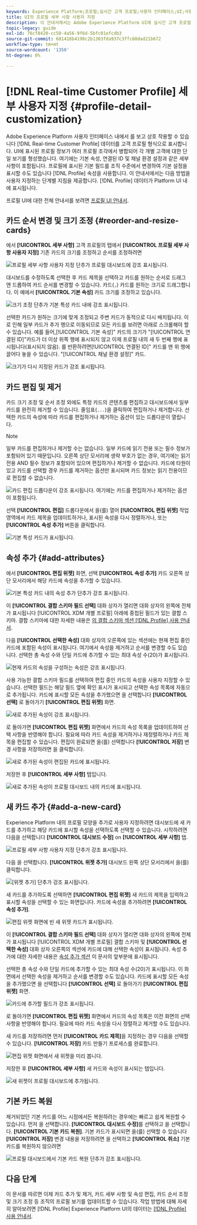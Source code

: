 ```yaml
---
keywords: Experience Platform;프로필;실시간 고객 프로필;사용자 인터페이스;UI;사용자 지정;프로필 세부 사항;세부 사항
title: UI의 프로필 세부 사항 사용자 지정
description: 이 안내서에서는 Adobe Experience Platform UI에 실시간 고객 프로필 데이터가 표시되는 방식을 사용자 지정하는 단계별 지침을 제공합니다.
topic-legacy: guide
exl-id: 76cf8420-cc50-4a56-9f6d-5bfc01efcdb3
source-git-commit: 681418b4198c2b1303fda937c3ffc60dad21b672
workflow-type: tm+mt
source-wordcount: '1350'
ht-degree: 0%

---
```


# [!DNL Real-time Customer Profile] 세부 사용자 지정 {#profile-detail-customization}

Adobe Experience Platform 사용자 인터페이스 내에서 를 보고 상호 작용할 수 있습니다 [!DNL Real-time Customer Profile] 데이터를 고객 프로필 형식으로 표시합니다. UI에 표시된 프로필 정보가 여러 프로필 조각에서 병합되어 각 개별 고객에 대한 단일 보기를 형성했습니다. 여기에는 기본 속성, 연결된 ID 및 채널 환경 설정과 같은 세부 사항이 포함됩니다. 프로필에 표시된 기본 필드를 조직 수준에서 변경하여 기본 설정을 표시할 수도 있습니다 [!DNL Profile] 속성을 사용합니다. 이 안내서에서는 다음 방법을 사용자 지정하는 단계별 지침을 제공합니다. [!DNL Profile] 데이터가 Platform UI 내에 표시됩니다.

프로필 UI에 대한 전체 안내서를 보려면 [프로필 UI 안내서](user-guide.md).

## 카드 순서 변경 및 크기 조정 {#reorder-and-resize-cards}

에서 **[!UICONTROL 세부 사항]** 고객 프로필의 탭에서 **[!UICONTROL 프로필 세부 사항 사용자 지정]** 기존 카드의 크기를 조정하고 순서를 조정하려면

![프로필 세부 사항 사용자 지정 단추가 프로필 대시보드에 강조 표시됩니다.](../images/profile-customization/customize-profile-details.png)

대시보드를 수정하도록 선택한 후 카드 제목을 선택하고 카드를 원하는 순서로 드래그 앤 드롭하여 카드 순서를 변경할 수 있습니다. 카드(`⌟`) 카드를 원하는 크기로 드래그합니다. 이 예에서 **[!UICONTROL 기본 속성]** 카드 크기를 조정하고 있습니다.

![크기 조정 단추가 기본 특성 카드 내에 강조 표시됩니다.](../images/profile-customization/resize.png)

선택한 카드가 원하는 크기에 맞게 조정되고 주변 카드가 동적으로 다시 배치됩니다. 이로 인해 일부 카드가 추가 행으로 이동되므로 모든 카드를 보려면 아래로 스크롤해야 할 수 있습니다. 예를 들어,[!UICONTROL 기본 속성]&quot; 카드의 크기가 &quot;[!UICONTROL 연결된 ID]&quot;카드가 더 이상 위쪽 행에 표시되지 않고 이제 프로필 내의 새 두 번째 행에 표시됩니다(표시되지 않음). 를 반환하려면[!UICONTROL 연결된 ID]&quot; 카드를 맨 위 행에 끌어다 놓을 수 있습니다. &quot;[!UICONTROL 채널 환경 설정]&quot; 카드.

![크기가 다시 지정된 카드가 강조 표시됩니다.](../images/profile-customization/resized.png)

## 카드 편집 및 제거

카드 크기 조정 및 순서 조정 외에도 특정 카드의 콘텐츠를 편집하고 대시보드에서 일부 카드를 완전히 제거할 수 있습니다. 줄임표(`...`)을 클릭하여 편집하거나 제거합니다. 선택한 카드의 속성에 따라 카드를 편집하거나 제거하는 옵션이 있는 드롭다운이 열립니다.

>[!NOTE]
>
>일부 카드를 편집하거나 제거할 수는 없습니다. 일부 카드에 읽기 전용 또는 필수 정보가 포함되어 있기 때문입니다. 오른쪽 상단 모서리에 생략 부호가 없는 경우, 여기에는 읽기 전용 AND 필수 정보가 포함되어 있으며 편집하거나 제거할 수 없습니다. 카드에 타원이 있고 카드를 선택할 경우 카드를 제거하는 옵션만 표시되며 카드 정보는 읽기 전용이므로 편집할 수 없습니다.

![카드 편집 드롭다운이 강조 표시됩니다. 여기에는 카드를 편집하거나 제거하는 옵션이 포함됩니다.](../images/profile-customization/edit-card.png)

선택 **[!UICONTROL 편집]** 드롭다운에서 을(를) 열어 **[!UICONTROL 편집 위젯]** 작업 영역에서 카드 제목을 업데이트하거나, 표시된 속성을 다시 정렬하거나, 또는 **[!UICONTROL 속성 추가]** 버튼을 클릭합니다.

![기본 특성 카드가 표시됩니다.](../images/profile-customization/basic-attributes.png)

## 속성 추가 {#add-attributes}

에서 **[!UICONTROL 편집 위젯]** 화면, 선택 **[!UICONTROL 속성 추가]** 카드 오른쪽 상단 모서리에서 해당 카드에 속성을 추가할 수 있습니다.

![기본 특성 카드 내의 속성 추가 단추가 강조 표시됩니다.](../images/profile-customization/add-attributes.png)

이 **[!UICONTROL 결합 스키마 필드 선택]** 대화 상자가 열리면 대화 상자의 왼쪽에 전체 가 표시됩니다 [!UICONTROL XDM 개별 프로필] 아래에 중첩된 필드가 있는 결합 스키마. 결합 스키마에 대한 자세한 내용은 [의 결합 스키마 섹션 [!DNL Profile] 사용 안내서](user-guide.md#union-schema).

다음 **[!UICONTROL 선택한 속성]** 대화 상자의 오른쪽에 있는 섹션에는 현재 편집 중인 카드에 포함된 속성이 표시됩니다. 여기에서 속성을 제거하고 순서를 변경할 수도 있습니다. 선택한 총 속성 수와 단일 카드에 추가할 수 있는 최대 속성 수(20)가 표시됩니다.

![현재 카드의 속성을 구성하는 속성은 강조 표시됩니다.](../images/profile-customization/select-before.png)

사용 가능한 결합 스키마 필드를 선택하여 편집 중인 카드의 속성을 사용자 지정할 수 있습니다. 선택한 필드는 해당 필드 옆에 확인 표시가 표시되고 선택한 속성 목록에 자동으로 추가됩니다. 카드에 표시할 모든 속성을 추가했으면 을 선택합니다 **[!UICONTROL 선택]** 로 돌아가기 **[!UICONTROL 편집 위젯]** 화면.

![새로 추가된 속성이 강조 표시됩니다.](../images/profile-customization/select-after.png)

로 돌아가면 **[!UICONTROL 편집 위젯]** 화면에서 카드의 속성 목록을 업데이트하여 선택 사항을 반영해야 합니다. 필요에 따라 카드 속성을 제거하거나 재정렬하거나 카드 제목을 편집할 수 있습니다. 편집이 완료되면 을(를) 선택합니다 **[!UICONTROL 저장]** 변경 사항을 저장하려면 을 클릭합니다.

![새로 추가된 속성이 편집된 카드에 표시됩니다.](../images/profile-customization/new-attributes.png)

저장한 후 **[!UICONTROL 세부 사항]** 탭입니다.

![새로 추가된 속성이 프로필 대시보드 내의 카드에 표시됩니다.](../images/profile-customization/added-attributes.png)

## 새 카드 추가 {#add-a-new-card}

Experience Platform 내의 프로필 모양을 추가로 사용자 지정하려면 대시보드에 새 카드를 추가하고 해당 카드에 표시할 속성을 선택하도록 선택할 수 있습니다. 시작하려면 다음을 선택합니다 **[!UICONTROL 대시보드 수정]** on **[!UICONTROL 세부 사항]** 탭.

![프로필 세부 사항 사용자 지정 단추가 강조 표시됩니다.](../images/profile-customization/customize-profile-details.png)

다음 을 선택합니다. **[!UICONTROL 위젯 추가]** 대시보드 왼쪽 상단 모서리에서 을(를) 클릭합니다.

![[위젯 추가] 단추가 강조 표시됩니다.](../images/profile-customization/add-widget.png)

새 카드를 추가하도록 선택하면 **[!UICONTROL 편집 위젯]** 새 카드의 제목을 입력하고 표시할 속성을 선택할 수 있는 화면입니다. 카드에 속성을 추가하려면 **[!UICONTROL 속성 추가]**.

![편집 위젯 화면에 빈 새 위젯 카드가 표시됩니다.](../images/profile-customization/edit-widget.png)

이 **[!UICONTROL 결합 스키마 필드 선택]** 대화 상자가 열리면 대화 상자의 왼쪽에 전체 가 표시됩니다 [!UICONTROL XDM 개별 프로필] 결합 스키마 및 **[!UICONTROL 선택한 속성]** 대화 상자 오른쪽의 섹션에 카드에 대해 선택한 속성이 표시됩니다. 속성 추가에 대한 자세한 내용은 [속성 추가 섹션](#add-attributes) 이 문서의 앞부분에 표시됩니다.

선택한 총 속성 수와 단일 카드에 추가할 수 있는 최대 속성 수(20)가 표시됩니다. 이 화면에서 선택한 속성을 제거하고 순서를 변경할 수도 있습니다. 카드에 표시할 모든 속성을 추가했으면 을 선택합니다 **[!UICONTROL 선택]** 로 돌아가기 **[!UICONTROL 편집 위젯]** 화면.

![카드에 추가할 필드가 강조 표시됩니다.](../images/profile-customization/add-widget-attributes.png)

로 돌아가면 **[!UICONTROL 편집 위젯]** 화면에서 카드의 속성 목록은 이전 화면의 선택 사항을 반영해야 합니다. 필요에 따라 카드 속성을 다시 정렬하고 제거할 수도 있습니다.

새 카드를 저장하려면 먼저 **[!UICONTROL 카드 제목]**&#x200B;을 지정하는 경우 다음을 선택할 수 있습니다. **[!UICONTROL 저장]** 카드 만들기 프로세스를 완료합니다.

![편집 위젯 화면에서 새 위젯을 미리 봅니다.](../images/profile-customization/new-widget.png)

저장한 후 **[!UICONTROL 세부 사항]** 새 카드와 속성이 표시되는 탭입니다.

![새 위젯이 프로필 대시보드에 추가됩니다.](../images/profile-customization/added-widget.png)

## 기본 카드 복원

제거되었던 기본 카드를 어느 시점에서든 복원하려는 경우에는 빠르고 쉽게 복원할 수 있습니다. 먼저 을 선택합니다. **[!UICONTROL 대시보드 수정]**&#x200B;를 선택하고 을 선택합니다. **[!UICONTROL 기본 카드 복원]**. 기본 카드가 표시되면 을(를) 선택할 수 있습니다 **[!UICONTROL 저장]** 변경 내용을 저장하려면 을 선택하고 **[!UICONTROL 취소]** 기본 카드를 복원하지 않으려면

![프로필 대시보드에서 기본 카드 복원 단추가 강조 표시됩니다.](../images/profile-customization/restore-default.png)

## 다음 단계

이 문서를 따르면 이제 카드 추가 및 제거, 카드 세부 사항 및 속성 편집, 카드 순서 조정 및 크기 조정 등 조직의 프로필 보기를 업데이트할 수 있습니다. 작업 방법에 대해 자세히 알아보려면 [!DNL Profile] Experience Platform UI의 데이터는 [[!DNL Profile] 사용 안내서](user-guide.md).
